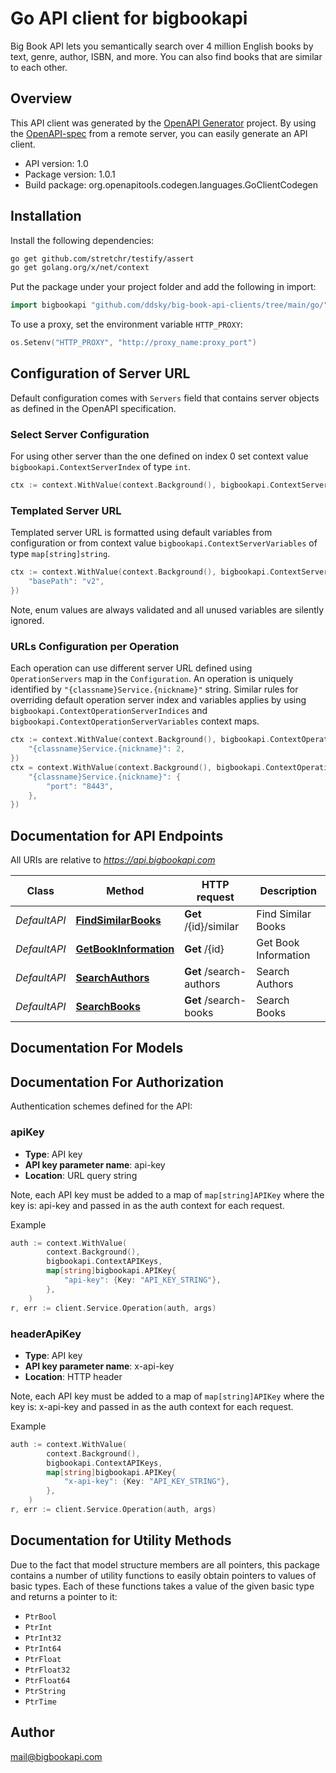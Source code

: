 # Go API client for bigbookapi

Big Book API lets you semantically search over 4 million English books by text, genre, author, ISBN, and more. You can also find books that are similar to each other.

## Overview
This API client was generated by the [OpenAPI Generator](https://openapi-generator.tech) project.  By using the [OpenAPI-spec](https://www.openapis.org/) from a remote server, you can easily generate an API client.

- API version: 1.0
- Package version: 1.0.1
- Build package: org.openapitools.codegen.languages.GoClientCodegen

## Installation

Install the following dependencies:

```sh
go get github.com/stretchr/testify/assert
go get golang.org/x/net/context
```

Put the package under your project folder and add the following in import:

```go
import bigbookapi "github.com/ddsky/big-book-api-clients/tree/main/go/"
```

To use a proxy, set the environment variable `HTTP_PROXY`:

```go
os.Setenv("HTTP_PROXY", "http://proxy_name:proxy_port")
```

## Configuration of Server URL

Default configuration comes with `Servers` field that contains server objects as defined in the OpenAPI specification.

### Select Server Configuration

For using other server than the one defined on index 0 set context value `bigbookapi.ContextServerIndex` of type `int`.

```go
ctx := context.WithValue(context.Background(), bigbookapi.ContextServerIndex, 1)
```

### Templated Server URL

Templated server URL is formatted using default variables from configuration or from context value `bigbookapi.ContextServerVariables` of type `map[string]string`.

```go
ctx := context.WithValue(context.Background(), bigbookapi.ContextServerVariables, map[string]string{
	"basePath": "v2",
})
```

Note, enum values are always validated and all unused variables are silently ignored.

### URLs Configuration per Operation

Each operation can use different server URL defined using `OperationServers` map in the `Configuration`.
An operation is uniquely identified by `"{classname}Service.{nickname}"` string.
Similar rules for overriding default operation server index and variables applies by using `bigbookapi.ContextOperationServerIndices` and `bigbookapi.ContextOperationServerVariables` context maps.

```go
ctx := context.WithValue(context.Background(), bigbookapi.ContextOperationServerIndices, map[string]int{
	"{classname}Service.{nickname}": 2,
})
ctx = context.WithValue(context.Background(), bigbookapi.ContextOperationServerVariables, map[string]map[string]string{
	"{classname}Service.{nickname}": {
		"port": "8443",
	},
})
```

## Documentation for API Endpoints

All URIs are relative to *https://api.bigbookapi.com*

Class | Method | HTTP request | Description
------------ | ------------- | ------------- | -------------
*DefaultAPI* | [**FindSimilarBooks**](docs/DefaultAPI.md#findsimilarbooks) | **Get** /{id}/similar | Find Similar Books
*DefaultAPI* | [**GetBookInformation**](docs/DefaultAPI.md#getbookinformation) | **Get** /{id} | Get Book Information
*DefaultAPI* | [**SearchAuthors**](docs/DefaultAPI.md#searchauthors) | **Get** /search-authors | Search Authors
*DefaultAPI* | [**SearchBooks**](docs/DefaultAPI.md#searchbooks) | **Get** /search-books | Search Books


## Documentation For Models



## Documentation For Authorization


Authentication schemes defined for the API:
### apiKey

- **Type**: API key
- **API key parameter name**: api-key
- **Location**: URL query string

Note, each API key must be added to a map of `map[string]APIKey` where the key is: api-key and passed in as the auth context for each request.

Example

```go
auth := context.WithValue(
		context.Background(),
		bigbookapi.ContextAPIKeys,
		map[string]bigbookapi.APIKey{
			"api-key": {Key: "API_KEY_STRING"},
		},
	)
r, err := client.Service.Operation(auth, args)
```

### headerApiKey

- **Type**: API key
- **API key parameter name**: x-api-key
- **Location**: HTTP header

Note, each API key must be added to a map of `map[string]APIKey` where the key is: x-api-key and passed in as the auth context for each request.

Example

```go
auth := context.WithValue(
		context.Background(),
		bigbookapi.ContextAPIKeys,
		map[string]bigbookapi.APIKey{
			"x-api-key": {Key: "API_KEY_STRING"},
		},
	)
r, err := client.Service.Operation(auth, args)
```


## Documentation for Utility Methods

Due to the fact that model structure members are all pointers, this package contains
a number of utility functions to easily obtain pointers to values of basic types.
Each of these functions takes a value of the given basic type and returns a pointer to it:

* `PtrBool`
* `PtrInt`
* `PtrInt32`
* `PtrInt64`
* `PtrFloat`
* `PtrFloat32`
* `PtrFloat64`
* `PtrString`
* `PtrTime`

## Author

mail@bigbookapi.com

